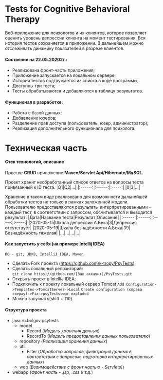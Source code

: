 # Tests for Cognitive Behavioral Therapy

Веб-приложение для психологов и их клиентов, которое позволяет оценить уровень депрессии клиента на момент тестирования. Вся история тестов сохраняется в приложении. В дальнейшем можно отслеживать динамику показателей в разрезе клиентов.

#### Состояние на 22.05.20202г.:
- Реализована фронт-часть приложения;    
- Приложение запускается на локальном сервере;
- История тестов подгружается из списка в коде программы;
- Доступны три теста;
- Тесты обрабатываются и добавляются в таблицу результатов.   
#### Функционал в разработке:
- Работа с базой данных;
- Добавление юзеров;
- Разделение прав доступа (пользователь, юзер, администратор);
- Реализация дополнительного функционала для психолога.

# Техническая часть
 
#### Стек технологий, описание
Простое **CRUD** приложение **Maven/Servlet Api/Hibernate/MySQL.**

Проект хранит необработанный список ответов на вопросы теста привязанный к ID теста.
|Q1|Q2|...|
|:------:|:------:|:-----:|
|0|3|...|

Хранение в таком виде реализовано для возможности дальнейшей обработки тестов не только в рамках заложенной модели. Пользователю предоставляются результаты интерпретированными - каждый тест, в соответствии с запросом, обсчитывается и выводится результат:
|Дата|Название теста|Результат|Описание|
|:------:|:------:|:-----:|:-----:|
|2020-05-15|Шкала депрессии А.Бека|3|Депрессия отсутствует|
|2020-05-19|Шкала безнадёжности А.Бека|39|Безнадёжность тяжелая|
|...|...|...|...|

#### Как запустить у себя (на примере Intellij IDEA)
    ПО - git, JDK8, IntelliJ IDEA, Maven
- Сделать Fork проекта (https://github.com/k-tropy/PsyTests);
- Сделать локальный репозиторий:        
```git clone https://github.com/[Ваш аккаунт]/PsyTests.git```
- Открыть проект в IntelliJ IDEA;
- Подключить к проекту локальный сервер Tomcat
```Add Configuration->Templates->TomcatServer->Local```
```Create configuration (справа вверху)->Fix->psyTests:war exploded```
- Можно запускать(shift + f10).
#### Структура проекта
- java.ru.bolgov.psytests
    - model
        - Record (_Модель хранения данных_)
        - RecordTo (_Модель предоставления данных пользователю_)
    - repository (_Реализация хранения данных_)
    - util
        - Filter (_Обработка запросов, фильтрация данных в соответствии с запросом, подготовка интерпретированных данных_)
    - web (_Взаимодействие с фронт частью - Servlets)_)
- webapp (_Фронт часть - .jsp, .css и т.д._)
